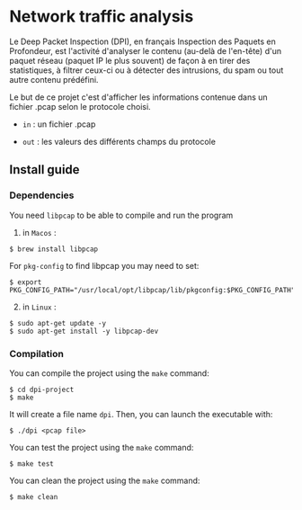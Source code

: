 # Network traffic analysis

Le Deep Packet Inspection (DPI), en français Inspection des Paquets en Profondeur, est l'activité d'analyser le contenu (au-delà de l'en-tête) d'un paquet réseau (paquet IP le plus souvent) de façon à en tirer des statistiques, à filtrer ceux-ci ou à détecter des intrusions, du spam ou tout autre contenu prédéfini.

Le but de ce projet c'est d'afficher les informations contenue dans un fichier .pcap selon le protocole choisi.

- `in` : un fichier .pcap

- `out` : les valeurs des différents champs du protocole

## Install guide

### Dependencies

You need `libpcap` to be able to compile and run the program

1. in `Macos` :

```shell
$ brew install libpcap
```

For `pkg-config` to find libpcap you may need to set:

```shell
$ export PKG_CONFIG_PATH="/usr/local/opt/libpcap/lib/pkgconfig:$PKG_CONFIG_PATH"
```

2. in `Linux` :

```shell
$ sudo apt-get update -y
$ sudo apt-get install -y libpcap-dev
```

### Compilation

You can compile the project using the `make` command:

```shell
$ cd dpi-project
$ make
```

It will create a file name `dpi`. Then, you can launch the executable with:

```shell
$ ./dpi <pcap file>
```

You can test the project using the `make` command:

```shell
$ make test
```

You can clean the project using the `make` command:

```shell
$ make clean
```
